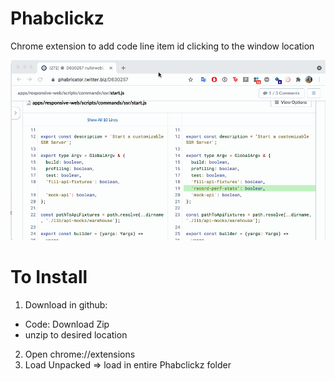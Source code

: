 # Phabclickz
Chrome extension to add code line item id clicking to the window location

![demo](phabclickz.gif)

# To Install

1. Download in github:
  * Code: Download Zip
  * unzip to desired location
2. Open chrome://extensions
3. Load Unpacked => load in entire Phabclickz folder
